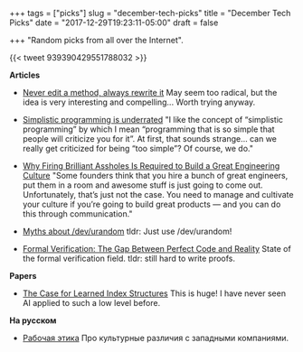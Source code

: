 +++
tags = ["picks"]
slug = "december-tech-picks"
title = "December Tech Picks"
date = "2017-12-29T19:23:11-05:00"
draft = false

+++
"Random picks from all over the Internet".

<!--more-->

{{< tweet 939390429551788032 >}}

**Articles**

* [Never edit a method, always rewrite it](https://dave.cheney.net/2017/11/30/never-edit-a-method-always-rewrite-it)
  May seem too radical, but the idea is very interesting and compelling...
  Worth trying anyway.

* [Simplistic programming is underrated](https://lemire.me/blog/2017/12/06/simplistic-programming-is-underrated/)
  "I like the concept of “simplistic programming” by which I mean “programming
  that is so simple that people will criticize you for it”. At first, that
  sounds strange… can we really get criticized for being “too simple”? Of
  course, we do."

* [Why Firing Brilliant Assholes Is Required to Build a Great Engineering Culture](http://firstround.com/review/why-firing-brilliant-assholes-is-required-to-build-a-great-engineering-culture/)
  "Some founders think that you hire a bunch of great engineers, put them in a
  room and awesome stuff is just going to come out. Unfortunately, that’s just
  not the case. You need to manage and cultivate your culture if you’re going
  to build great products — and you can do this through communication."

* [Myths about /dev/urandom](https://www.2uo.de/myths-about-urandom/)
  tldr: Just use /dev/urandom!

* [Formal Verification: The Gap Between Perfect Code and Reality](https://raywang.tech/2017/12/20/Formal-Verification:-The-Gap-between-Perfect-Code-and-Reality/)
  State of the formal verification field. tldr: still hard to write proofs.

**Papers**

* [The Case for Learned Index Structures](https://www.arxiv-vanity.com/papers/1712.01208v1/)
  This is huge! I have never seen AI applied to such a low level before.

**На русском**

* [Рабочая этика](https://vorushin.github.io/blog/work-ethic)
  Про культурные различия с западными компаниями.
